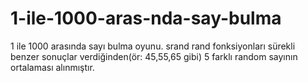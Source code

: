 # 1-ile-1000-aras-nda-say-bulma
1 ile 1000 arasında sayı bulma oyunu. srand rand fonksiyonları sürekli benzer sonuçlar verdiğinden(ör: 45,55,65 gibi) 5 farklı random sayının ortalaması alınmıştır.
